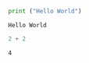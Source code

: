 ```python
print ("Hello World")
```

    Hello World
    


```python
2 + 2
```




    4




```python

```
